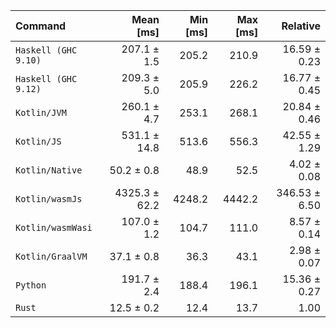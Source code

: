 | Command | Mean [ms] | Min [ms] | Max [ms] | Relative |
|:---|---:|---:|---:|---:|
| `Haskell (GHC 9.10)` | 207.1 ± 1.5 | 205.2 | 210.9 | 16.59 ± 0.23 |
| `Haskell (GHC 9.12)` | 209.3 ± 5.0 | 205.9 | 226.2 | 16.77 ± 0.45 |
| `Kotlin/JVM` | 260.1 ± 4.7 | 253.1 | 268.1 | 20.84 ± 0.46 |
| `Kotlin/JS` | 531.1 ± 14.8 | 513.6 | 556.3 | 42.55 ± 1.29 |
| `Kotlin/Native` | 50.2 ± 0.8 | 48.9 | 52.5 | 4.02 ± 0.08 |
| `Kotlin/wasmJs` | 4325.3 ± 62.2 | 4248.2 | 4442.2 | 346.53 ± 6.50 |
| `Kotlin/wasmWasi` | 107.0 ± 1.2 | 104.7 | 111.0 | 8.57 ± 0.14 |
| `Kotlin/GraalVM` | 37.1 ± 0.8 | 36.3 | 43.1 | 2.98 ± 0.07 |
| `Python` | 191.7 ± 2.4 | 188.4 | 196.1 | 15.36 ± 0.27 |
| `Rust` | 12.5 ± 0.2 | 12.4 | 13.7 | 1.00 |
